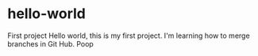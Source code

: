 # hello-world
First project
Hello world, this is my first project.  I'm learning how to merge branches in Git Hub. 
Poop 
